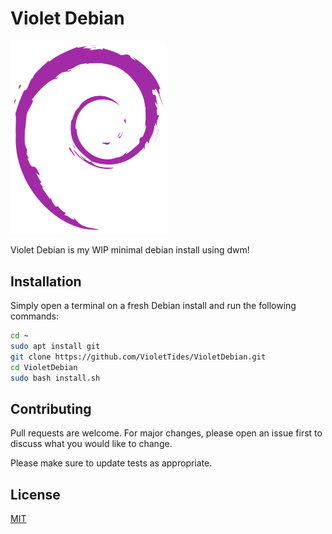 # Violet Debian
<img src="https://github.com/VioletTides/VioletDebian/raw/main/readme_assets/logo.svg" alt="logo" width="250">

Violet Debian is my WIP minimal debian install using dwm!

## Installation
Simply open a terminal on a fresh Debian install and run the following commands:

```bash
cd ~
sudo apt install git
git clone https://github.com/VioletTides/VioletDebian.git
cd VioletDebian
sudo bash install.sh
```

## Contributing

Pull requests are welcome. For major changes, please open an issue first
to discuss what you would like to change.

Please make sure to update tests as appropriate.

## License

[MIT](https://choosealicense.com/licenses/mit/)
